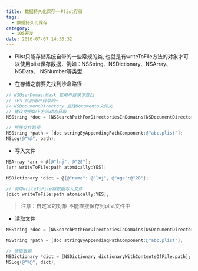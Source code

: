 ```yaml
---
title: 数据持久化保存——Plist存储
tags:
  - 数据持久化保存
category:
  - iOS开发
date: 2016-07-07 14:30:32
---
```




* Plist只能存储系统自带的一些常规的类, 也就是有writeToFile方法的对象才可以使用plist保存数据，例如：NSString、NSDictionary、NSArray、NSData、 NSNumber等类型

* 在存储之前要先找到沙盒路径

```objectivec
// NSUserDomainMask 在用户目录下查找
// YES 代表用户目录的~
// NSDocumentDirectory 查找Documents文件夹
// 建议使用如下方法动态获取
NSString *doc = [NSSearchPathForDirectoriesInDomains(NSDocumentDirectory, NSUserDomainMask, YES) lastObject];

// 拼接文件路径
NSString *path = [doc stringByAppendingPathComponent:@"abc.plist"];
NSLog(@"%@", path);
```

* 写入文件

```objectivec
NSArray *arr = @[@"lnj", @"28"];
[arr writeToFile:path atomically:YES];

NSDictionary *dict = @{@"name": @"lnj", @"age":@"28"};

// 调用writeToFile将数据写入文件
[dict writeToFile:path atomically:YES];
```

> 注意：自定义的对象 不能直接保存到plist文件中

* 读取文件

```objectivec
NSString *doc = [NSSearchPathForDirectoriesInDomains(NSDocumentDirectory, NSUserDomainMask, YES) lastObject];

NSString *path = [doc stringByAppendingPathComponent:@"abc.plist"];

// 读取数据
NSDictionary *dict = [NSDictionary dictionaryWithContentsOfFile:path];
NSLog(@"%@", dict);
```
